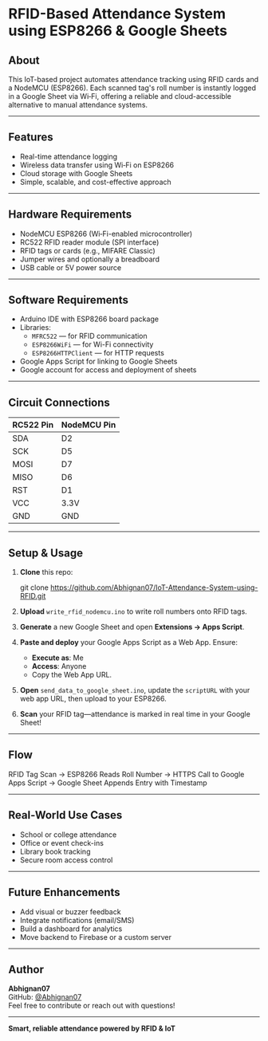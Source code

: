 # RFID-Based Attendance System using ESP8266 & Google Sheets

## About

This IoT-based project automates attendance tracking using RFID cards and a NodeMCU (ESP8266). Each scanned tag's roll number is instantly logged in a Google Sheet via Wi‑Fi, offering a reliable and cloud-accessible alternative to manual attendance systems.

---

## Features

- Real-time attendance logging
- Wireless data transfer using Wi‑Fi on ESP8266
- Cloud storage with Google Sheets
- Simple, scalable, and cost-effective approach

---

## Hardware Requirements

- NodeMCU ESP8266 (Wi‑Fi-enabled microcontroller)
- RC522 RFID reader module (SPI interface)
- RFID tags or cards (e.g., MIFARE Classic)
- Jumper wires and optionally a breadboard
- USB cable or 5V power source

---

## Software Requirements

- Arduino IDE with ESP8266 board package
- Libraries:
  - `MFRC522` — for RFID communication
  - `ESP8266WiFi` — for Wi-Fi connectivity
  - `ESP8266HTTPClient` — for HTTP requests
- Google Apps Script for linking to Google Sheets
- Google account for access and deployment of sheets

---

## Circuit Connections

| RC522 Pin | NodeMCU Pin |
| --------- | ----------- |
| SDA       | D2          |
| SCK       | D5          |
| MOSI      | D7          |
| MISO      | D6          |
| RST       | D1          |
| VCC       | 3.3V        |
| GND       | GND         |

---

## Setup & Usage

1. **Clone** this repo:

   git clone https://github.com/Abhignan07/IoT-Attendance-System-using-RFID.git

2. **Upload** `write_rfid_nodemcu.ino` to write roll numbers onto RFID tags.

3. **Generate** a new Google Sheet and open **Extensions → Apps Script**.

4. **Paste and deploy** your Google Apps Script as a Web App. Ensure:

   - **Execute as**: Me
   - **Access**: Anyone
   - Copy the Web App URL.

5. **Open** `send_data_to_google_sheet.ino`, update the `scriptURL` with your web app URL, then upload to your ESP8266.

6. **Scan** your RFID tag—attendance is marked in real time in your Google Sheet!

---

## Flow

RFID Tag Scan → ESP8266 Reads Roll Number → HTTPS Call to Google Apps Script → Google Sheet Appends Entry with Timestamp

---

## Real-World Use Cases

- School or college attendance
- Office or event check-ins
- Library book tracking
- Secure room access control

---

## Future Enhancements

- Add visual or buzzer feedback
- Integrate notifications (email/SMS)
- Build a dashboard for analytics
- Move backend to Firebase or a custom server

---

## Author

**Abhignan07**  
GitHub: [@Abhignan07](https://github.com/Abhignan07)  
Feel free to contribute or reach out with questions!

---

**Smart, reliable attendance powered by RFID & IoT**
